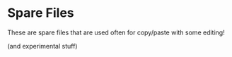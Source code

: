# Spare Files
These are spare files that are used often for copy/paste with some editing!

(and experimental stuff)

